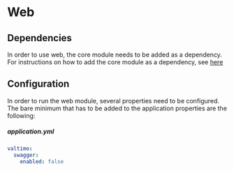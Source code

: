 # Web

## Dependencies

In order to use web, the core module needs to be added as a dependency. For instructions on how to
add the core module as a dependency, see [here](core.md)

## Configuration

In order to run the web module, several properties need to be configured. The bare minimum that has to be added to the
application properties are the following:

##### application.yml
```yaml
valtimo:
  swagger:
    enabled: false

```

